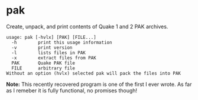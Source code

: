 # pak

Create, unpack, and print contents of Quake 1 and 2 PAK archives.

```
usage: pak [-hvlx] [PAK] [FILE...]
  -h        print this usage information
  -v        print version
  -l        lists files in PAK
  -x        extract files from PAK
  PAK       Quake PAK file
  FILE      arbitrary file
Without an option (hvlx) selected pak will pack the files into PAK
```

**Note:** This recently recovered program is one of the first I ever wrote. As
far as I remeber it is fully functional, no promises though!
